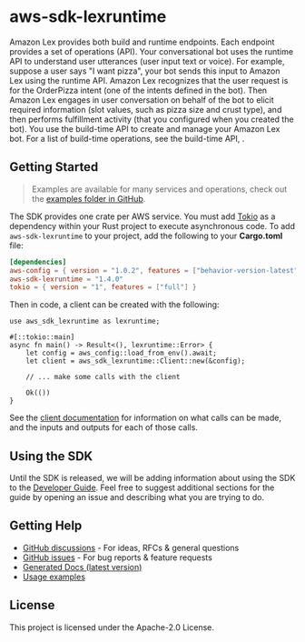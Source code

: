 # aws-sdk-lexruntime

Amazon Lex provides both build and runtime endpoints. Each endpoint provides a set of operations (API). Your conversational bot uses the runtime API to understand user utterances (user input text or voice). For example, suppose a user says "I want pizza", your bot sends this input to Amazon Lex using the runtime API. Amazon Lex recognizes that the user request is for the OrderPizza intent (one of the intents defined in the bot). Then Amazon Lex engages in user conversation on behalf of the bot to elicit required information (slot values, such as pizza size and crust type), and then performs fulfillment activity (that you configured when you created the bot). You use the build-time API to create and manage your Amazon Lex bot. For a list of build-time operations, see the build-time API, .

## Getting Started

> Examples are available for many services and operations, check out the
> [examples folder in GitHub](https://github.com/awslabs/aws-sdk-rust/tree/main/examples).

The SDK provides one crate per AWS service. You must add [Tokio](https://crates.io/crates/tokio)
as a dependency within your Rust project to execute asynchronous code. To add `aws-sdk-lexruntime` to
your project, add the following to your **Cargo.toml** file:

```toml
[dependencies]
aws-config = { version = "1.0.2", features = ["behavior-version-latest"] }
aws-sdk-lexruntime = "1.4.0"
tokio = { version = "1", features = ["full"] }
```

Then in code, a client can be created with the following:

```rust,no_run
use aws_sdk_lexruntime as lexruntime;

#[::tokio::main]
async fn main() -> Result<(), lexruntime::Error> {
    let config = aws_config::load_from_env().await;
    let client = aws_sdk_lexruntime::Client::new(&config);

    // ... make some calls with the client

    Ok(())
}
```

See the [client documentation](https://docs.rs/aws-sdk-lexruntime/latest/aws_sdk_lexruntime/client/struct.Client.html)
for information on what calls can be made, and the inputs and outputs for each of those calls.

## Using the SDK

Until the SDK is released, we will be adding information about using the SDK to the
[Developer Guide](https://docs.aws.amazon.com/sdk-for-rust/latest/dg/welcome.html). Feel free to suggest
additional sections for the guide by opening an issue and describing what you are trying to do.

## Getting Help

* [GitHub discussions](https://github.com/awslabs/aws-sdk-rust/discussions) - For ideas, RFCs & general questions
* [GitHub issues](https://github.com/awslabs/aws-sdk-rust/issues/new/choose) - For bug reports & feature requests
* [Generated Docs (latest version)](https://awslabs.github.io/aws-sdk-rust/)
* [Usage examples](https://github.com/awslabs/aws-sdk-rust/tree/main/examples)

## License

This project is licensed under the Apache-2.0 License.

